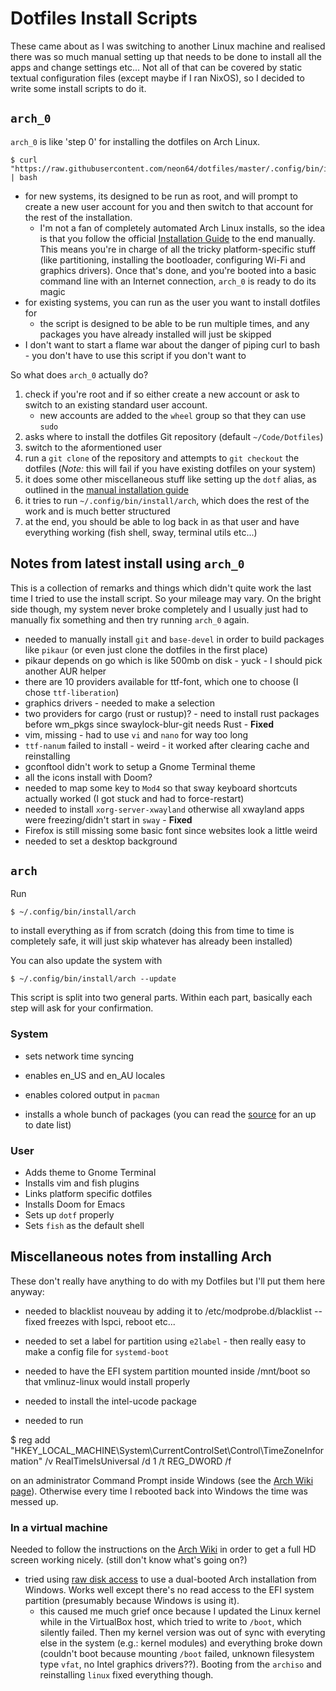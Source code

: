 # Dotfiles Install Scripts

These came about as I was switching to another Linux machine and realised there was so much manual setting up that needs to be done to install all the apps and change settings etc... Not all of that can be covered by static textual configuration files (except maybe if I ran NixOS), so I decided to write some install scripts to do it.

## `arch_0`

`arch_0` is like 'step 0' for installing the dotfiles on Arch Linux.

    $ curl "https://raw.githubusercontent.com/neon64/dotfiles/master/.config/bin/install/arch_0" | bash

- for new systems, its designed to be run as root, and will prompt to create a new user account for you and then switch to that account for the rest of the installation.
    - I'm not a fan of completely automated Arch Linux installs, so the idea is that you follow the official [Installation Guide](https://wiki.archlinux.org/index.php/installation_guide) to the end manually. This means you're in charge of all the tricky platform-specific stuff (like partitioning, installing the bootloader, configuring Wi-Fi and graphics drivers). Once that's done, and you're booted into a basic command line with an Internet connection, `arch_0` is ready to do its magic
- for existing systems, you can run as the user you want to install dotfiles for
    - the script is designed to be able to be run multiple times, and any packages you have already installed will just be skipped
- I don't want to start a flame war about the danger of piping curl to bash - you don't have to use this script if you don't want to

So what does `arch_0` actually do?

1. check if you're root and if so either create a new account or ask to switch to an existing standard user account.
    - new accounts are added to the `wheel` group so that they can use `sudo`
2. asks where to install the dotfiles Git repository (default `~/Code/Dotfiles`)
3. switch to the aformentioned user
4. run a `git clone` of the repository and attempts to `git checkout` the dotfiles (*Note:* this will fail if you have existing dotfiles on your system)
5. it does some other miscellaneous stuff like setting up the `dotf` alias, as outlined in the [manual installation guide](https://github.com/neon64/dotfiles/blob/master/.config/README.md#manual-installation)
6. it tries to run `~/.config/bin/install/arch`, which does the rest of the work and is much better structured
7. at the end, you should be able to log back in as that user and have everything working (fish shell, sway, terminal utils etc...)

## Notes from latest install using `arch_0`

This is a collection of remarks and things which didn't quite work the last time I tried to use the install script. So your mileage may vary. On the bright side though, my system never broke completely and I usually just had to manually fix something and then try running `arch_0` again.

- needed to manually install `git` and `base-devel` in order to build packages like `pikaur` (or even just clone the dotfiles in the first place)
- pikaur depends on go which is like 500mb on disk - yuck - I should pick another AUR helper
- there are 10 providers available for ttf-font, which one to choose (I chose `ttf-liberation`)
- graphics drivers - needed to make a selection
- two providers for cargo (rust or rustup)? - need to install rust packages before wm_pkgs since swaylock-blur-git needs Rust - **Fixed**
- vim, missing - had to use `vi` and `nano` for way too long
- `ttf-nanum` failed to install - weird - it worked after clearing cache and reinstalling
- gconftool didn't work to setup a Gnome Terminal theme
- all the icons install with Doom?
- needed to map some key to `Mod4` so that sway keyboard shortcuts actually worked (I got stuck and had to force-restart)
- needed to install `xorg-server-xwayland` otherwise all xwayland apps were freezing/didn't start in `sway` - **Fixed**
- Firefox is still missing some basic font since websites look a little weird
- needed to set a desktop background

## `arch`

Run

    $ ~/.config/bin/install/arch

to install everything as if from scratch (doing this from time to time is completely safe, it will just skip whatever has already been installed)

You can also update the system with

    $ ~/.config/bin/install/arch --update

This script is split into two general parts. Within each part, basically each
step will ask for your confirmation.

### System

- sets network time syncing
- enables en_US and en_AU locales
- enables colored output in `pacman`

- installs a whole bunch of packages (you can read the
  [source](https://github.com/neon64/dotfiles/blob/master/.config/bin/install/arch)
  for an up to date list)

### User

- Adds theme to Gnome Terminal
- Installs vim and fish plugins
- Links platform specific dotfiles
- Installs Doom for Emacs
- Sets up `dotf` properly
- Sets `fish` as the default shell

## Miscellaneous notes from installing Arch

These don't really have anything to do with my Dotfiles but I'll put them here anyway:

- needed to blacklist nouveau by adding it to /etc/modprobe.d/blacklist -- fixed
  freezes with lspci, reboot etc...
- needed to set a label for partition using `e2label` - then really easy to make
  a config file for `systemd-boot`
- needed to have the EFI system partition mounted inside /mnt/boot so that
  vmlinuz-linux would install properly
- needed to install the intel-ucode package

- needed to run

$ reg add "HKEY_LOCAL_MACHINE\System\CurrentControlSet\Control\TimeZoneInformation" /v RealTimeIsUniversal /d 1 /t REG_DWORD /f

 on an administrator Command Prompt inside Windows (see the [Arch Wiki
 page](https://wiki.archlinux.org/index.php/System_time)). Otherwise every time
 I rebooted back into Windows the time was messed up.

 ### In a virtual machine

Needed to follow the instructions on the [Arch Wiki](https://wiki.archlinux.org/index.php/VirtualBox#Set_optimal_framebuffer_resolution) in order to get a full HD screen working nicely. (still don't know what's going on?)

- tried using [raw disk access](https://www.virtualbox.org/manual/ch09.html#rawdisk) to use a dual-booted Arch installation from Windows. Works well except there's no read access to the EFI system partition (presumably because Windows is using it).
    - this caused me much grief once because I updated the Linux kernel while in the VirtualBox host, which tried to write to `/boot`, which silently failed. Then my kernel version was out of sync with everyting else in the system (e.g.: kernel modules) and everything broke down (couldn't boot because mounting `/boot` failed, unknown filesystem type `vfat`, no Intel graphics drivers??). Booting from the `archiso` and reinstalling `linux` fixed everything though.


